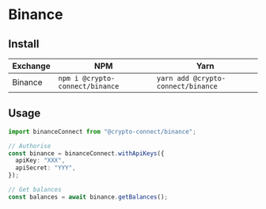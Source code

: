 # Binance

## Install

| Exchange | NPM                             | Yarn                               |
| -------- | ------------------------------- | ---------------------------------- |
| Binance  | `npm i @crypto-connect/binance` | `yarn add @crypto-connect/binance` |

## Usage

```ts
import binanceConnect from "@crypto-connect/binance";

// Authorise
const binance = binanceConnect.withApiKeys({
  apiKey: "XXX",
  apiSecret: "YYY",
});

// Get balances
const balances = await binance.getBalances();
```
